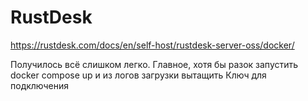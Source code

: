 # RustDesk

https://rustdesk.com/docs/en/self-host/rustdesk-server-oss/docker/

Получилось всё слишком легко. Главное, хотя бы разок запустить docker compose up и из логов загрузки вытащить Ключ для подключения